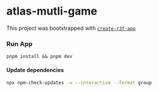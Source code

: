 # atlas-mutli-game

This project was bootstrapped with [`create-r3f-app`](https://github.com/utsuboco/create-r3f-app)

### Run App

```
pnpm install && pnpm dev
```

#### Update dependencies

```bash
npx npm-check-updates -u --interactive --format group
```
